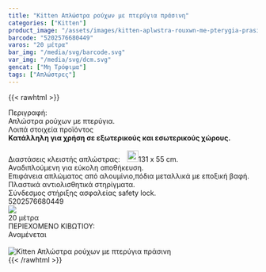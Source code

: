 ```yaml
---
title: "Kitten Απλώστρα ρούχων με πτερύγια πράσινη"
categories: ["Kitten"]
product_image: "/assets/images/kitten-aplwstra-rouxwn-me-pterygia-prasinh.jpg"
barcode: "5202576680449"
varos: "20 μέτρα"
bar_img: "/media/svg/barcode.svg"
var_img: "/media/svg/dcm.svg"
gencat: ["Μη Τρόφιμα"]
tags: ["Απλώστρες"]
---
```

{{< rawhtml >}}

<div class="sload208"><div class="product"><div id="sistatika">Περιγραφή:</div><div class="alltext">Απλώστρα ρούχων µε πτερύγια.</div><div id="loipa">Λοιπά στοιχεία προϊόντος</div><div class="alltext" style="margin:0"><b>Κατάλληλη για χρήση σε εξωτερικούς και εσωτερικούς χώρους.</b><br><br>Διαστάσεις κλειστής απλώστρας: <img src="/media/svg/dcm.svg" style="height:23px;margin-left:10px;margin-bottom:-3px;padding-bottom:0">131 x 55 cm.<br>Αναδιπλούμενη για εύκολη αποθήκευση.<br>Επιφάνεια απλώματος από αλουμίνιο,πόδια μεταλλικά με εποξική βαφή.<br>Πλαστικά αντιολισθητικά στηρίγματα.<br>Σύνδεσμος στήριξης ασφαλείας safety lock.<br></div><div id="barcode"><div id="barimage1"></div><span id="bartext">5202576680449</span></div><div id="varos"><div id="varosimage" style="margin:0"><img src="/media/svg/dcm.svg"></div><span id="varostext">20 μέτρα</span></div><div id="kivotio">ΠΕΡΙΕΧΟΜΕΝΟ ΚΙΒΩΤΙΟΥ:<br>Αναμένεται</div><br><div class="pimg"><img alt="Kitten Απλώστρα ρούχων με πτερύγια πράσινη" title="Kitten Απλώστρα ρούχων με πτερύγια πράσινη" src="/assets/images/kitten-aplwstra-rouxwn-me-pterygia-prasinh.jpg"></div></div></div>
{{< /rawhtml >}}


